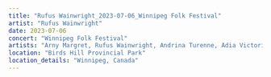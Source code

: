 ```yaml
---
title: "Rufus Wainwright_2023-07-06_Winnipeg Folk Festival"
artist: "Rufus Wainwright"
date: 2023-07-06
concert: "Winnipeg Folk Festival"
artists: "Arny Margret, Rufus Wainwright, Andrina Turenne, Adia Victoria"
location: "Birds Hill Provincial Park"
location_details: "Winnipeg, Canada"
---
```

